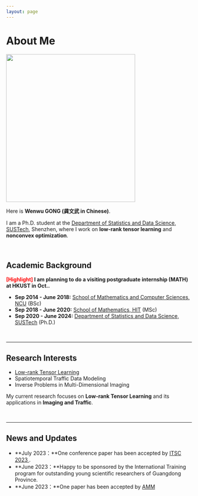 ```yaml
---
layout: page
---
```


# About Me

<img src="https://GongWenwuu.github.io/profile.jpg" class="floatpic" width="350" height="400">

Here is **Wenwu GONG (龚文武 in Chinese)**.

I am a Ph.D. student at the <a href="https://stat-ds.sustech.edu.cn/"> Department of Statistics and Data Science, SUSTech</a>, Shenzhen, where I work on **low-rank tensor learning** and **nonconvex optimization**. 

<br>

## Academic Background

**<font color='red'>[Highlight]</font> I am planning to do a visiting postgraduate internship (MATH) at HKUST in Oct..** 

- **Sep 2014 - June 2018:** <a href="http://smcs.ncu.edu.cn/"> School of Mathematics and Computer Sciences, NCU</a> (BSc)
- **Sep 2018 - June 2020:** <a href="http://math.hit.edu.cn/"> School of Mathematics, HIT</a> (MSc)
- **Sep 2020 - June 2024:** <a href="https://stat-ds.sustech.edu.cn/"> Department of Statistics and Data Science, SUSTech</a> (Ph.D.)

<br>

---

## Research Interests

- <a href="https://github.com/GongWenwuu/LRTL_Methods_Applications.git"> Low-rank Tensor Learning </a>
- Spatiotemporal Traffic Data Modeling
- Inverse Problems in Multi-Dimensional Imaging

My current research focuses on **Low-rank Tensor Learning** and its applications in **Imaging and Traffic**. 

<br>

---

## News and Updates

- **July 2023：**One conference paper has been accepted by <a href="https://2023.ieee-itsc.org/"> ITSC 2023 </a>.
- **June 2023：**Happy to be sponsored by the International Training program for outstanding young scientific researchers of Guangdong Province.
- **June 2023：**One paper has been accepted by <a href="https://www.sciencedirect.com/journal/applied-mathematical-modelling"> AMM</a>

<br>
